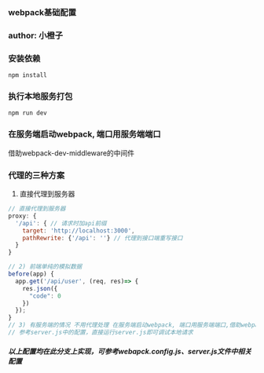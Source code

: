 ### webpack基础配置

### author: 小橙子

### 安装依赖
```
npm install
```

### 执行本地服务打包
```
npm run dev
```

### 在服务端启动webpack, 端口用服务端端口
借助webpack-dev-middleware的中间件

### 代理的三种方案
1. 直接代理到服务器
```js
// 直接代理到服务器
proxy: {
  '/api': { // 请求时加api前缀
    target: 'http://localhost:3000',
    pathRewrite: {'/api': ''} // 代理到接口端重写接口
  }
}

// 2) 前端单纯的模拟数据
before(app) { 
  app.get('/api/user', (req, res)=> {
    res.json({
      "code": 0 
    })
  });
}
// 3) 有服务端的情况 不用代理处理 在服务端启动webpack, 端口用服务端端口,借助webpack-dev-middleware的中间件
// 参考server.js中的配置，直接运行server.js即可调试本地请求
```

##### 以上配置均在此分支上实现，可参考webapck.config.js、server.js文件中相关配置